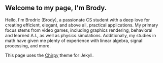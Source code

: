 ## Welcome to my page, I'm Brody.

Hello, I'm Brodric (Brody), a passionate CS student with a deep love for creating efficient, elegant, and above all, practical applications. My primary focus stems from video games, including graphics rendering, behavioral and learned A.I., as well as physics simulations. Additionally, my studies in math have given me plenty of experience with linear algebra, signal processing, and more.


This page uses the [Chirpy](https://github.com/cotes2020/jekyll-theme-chirpy#documentation) theme for Jekyll.